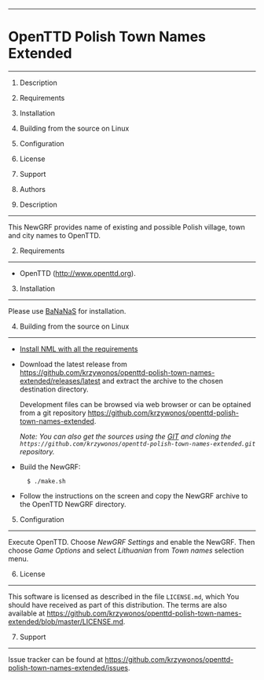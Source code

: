 ------------------------------------------------------------------------
OpenTTD Polish Town Names Extended
========================================================================
------------------------------------------------------------------------

1.  Description
2.  Requirements
3.  Installation
4.  Building from the source on Linux
5.  Configuration
6.  License
7.  Support
8.  Authors

1. Description
--------------

This NewGRF provides name of existing and possible Polish village,
town and city names to OpenTTD.

2. Requirements
---------------

- OpenTTD (<http://www.openttd.org>).

3. Installation
---------------

Please use [BaNaNaS](http://bananas.openttd.org) for installation.

4. Building from the source on Linux
------------------------------------

- [Install NML with all the requirements](http://newgrf-specs.tt-wiki.net/wiki/NML:Getting_started)
- Download the latest release from
<https://github.com/krzywonos/openttd-polish-town-names-extended/releases/latest>
and extract the archive to the chosen destination directory.

    Development files can be browsed via web browser or can be optained
    from a git repository <https://github.com/krzywonos/openttd-polish-town-names-extended>.

    *Note: You can also get the sources using the
    [GIT](http://git-scm.com/book/en/Getting-Started-Installing-Git) and
    cloning the `https://github.com/krzywonos/openttd-polish-town-names-extended.git` repository.*

- Build the NewGRF:

        $ ./make.sh

- Follow the instructions on the screen and copy the NewGRF archive to
  the OpenTTD NewGRF directory.

5. Configuration
----------------

Execute OpenTTD. Choose *NewGRF Settings* and enable the NewGRF. Then
choose *Game Options* and select *Lithuanian* from *Town names*
selection menu.

6. License
----------

This software is licensed as described in the file `LICENSE.md`, which
You should have received as part of this distribution. The terms are
also available at
<https://github.com/krzywonos/openttd-polish-town-names-extended/blob/master/LICENSE.md>.

7. Support
----------

Issue tracker can be found at
<https://github.com/krzywonos/openttd-polish-town-names-extended/issues>.
